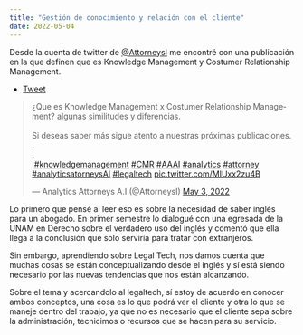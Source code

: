 ```yaml
---
title: "Gestión de conocimiento y relación con el cliente"
date: 2022-05-04
---
```


Desde la cuenta de twitter de [@AttorneysI](https://twitter.com/AttorneysI) me encontré con una publicación en la que definen que es Knowledge Management y Costumer Relationship Management.

- [Tweet](https://twitter.com/AttorneysI/status/1521619536394735618)


<blockquote class="twitter-tweet"><p lang="es" dir="ltr">¿Que es Knowledge Management x Costumer Relationship Management? algunas similitudes y diferencias.<br><br>Si deseas saber más sigue atento a nuestras próximas publicaciones.<br>.<br>.<br>.<a href="https://twitter.com/hashtag/knowledgemanagement?src=hash&amp;ref_src=twsrc%5Etfw">#knowledgemanagement</a> <a href="https://twitter.com/hashtag/CMR?src=hash&amp;ref_src=twsrc%5Etfw">#CMR</a> <a href="https://twitter.com/hashtag/AAAI?src=hash&amp;ref_src=twsrc%5Etfw">#AAAI</a> <a href="https://twitter.com/hashtag/analytics?src=hash&amp;ref_src=twsrc%5Etfw">#analytics</a> <a href="https://twitter.com/hashtag/attorney?src=hash&amp;ref_src=twsrc%5Etfw">#attorney</a> <a href="https://twitter.com/hashtag/analyticsatorneysAI?src=hash&amp;ref_src=twsrc%5Etfw">#analyticsatorneysAI</a> <a href="https://twitter.com/hashtag/legaltech?src=hash&amp;ref_src=twsrc%5Etfw">#legaltech</a> <a href="https://t.co/MIUxx2zu4B">pic.twitter.com/MIUxx2zu4B</a></p>&mdash; Analytics Attorneys A.I (@AttorneysI) <a href="https://twitter.com/AttorneysI/status/1521619536394735618?ref_src=twsrc%5Etfw">May 3, 2022</a></blockquote> <script async src="https://platform.twitter.com/widgets.js" charset="utf-8"></script>

Lo primero que pensé al leer eso es sobre la necesidad de saber inglés para un abogado. En primer semestre lo dialogué con una egresada de la UNAM en Derecho sobre el verdadero uso del inglés y comentó que ella llega a la conclusión que solo serviría para tratar con extranjeros.

Sin embargo, aprendiendo sobre Legal Tech, nos damos cuenta que muchas cosas se están conceptualizando desde el inglés y sí está siendo necesario por las nuevas tendencias que nos están alcanzando.

Sobre el tema y acercandolo al legaltech, sí estoy de acuerdo en conocer ambos conceptos, una cosa es lo que podrá ver el cliente y otra lo que se maneje dentro del trabajo, ya que no es necesario que el cliente sepa sobre la administración, tecnicimos o recursos que se hacen para su servicio.
